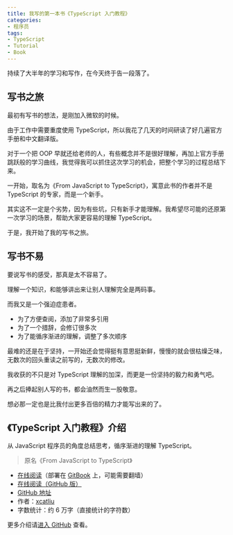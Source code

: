 ```yaml
---
title: 我写的第一本书《TypeScript 入门教程》
categories:
- 程序员
tags:
- TypeScript
- Tutorial
- Book
---
```


持续了大半年的学习和写作，在今天终于告一段落了。

<!-- more -->

## 写书之旅

最初有写书的想法，是刚加入微软的时候。

由于工作中需要重度使用 TypeScript，所以我花了几天的时间研读了好几遍官方手册和中文翻译版。

对于一个把 OOP 早就还给老师的人，有些概念并不是很好理解，再加上官方手册跳跃般的学习曲线，我觉得我可以抓住这次学习的机会，把整个学习的过程总结下来。

一开始，取名为《From JavaScript to TypeScript》，寓意此书的作者并不是 TypeScript 的专家，而是一个新手。

其实这不一定是个劣势，因为有些坑，只有新手才能理解。我希望尽可能的还原第一次学习的场景，帮助大家更容易的理解 TypeScript。

于是，我开始了我的写书之旅。

## 写书不易

要说写书的感受，那真是太不容易了。

理解一个知识，和能够讲出来让别人理解完全是两码事。

而我又是一个强迫症患者。

- 为了方便查阅，添加了非常多引用
- 为了一个措辞，会修订很多次
- 为了能循序渐进的理解，调整了多次顺序

最难的还是在于坚持，一开始还会觉得挺有意思挺新鲜，慢慢的就会很枯燥乏味，无数次的回头重读之前写的，无数次的修改。

我收获的不只是对 TypeScript 理解的加深，而更是一份坚持的毅力和勇气吧。

再之后捧起别人写的书，都会油然而生一股敬意。

想必那一定也是比我付出更多百倍的精力才能写出来的了。

## 《TypeScript 入门教程》介绍

从 JavaScript 程序员的角度总结思考，循序渐进的理解 TypeScript。

> 原名《From JavaScript to TypeScript》

- [在线阅读](https://ts.xcatliu.com/)（部署在 [GitBook](https://www.gitbook.com/book/xcatliu/typescript-tutorial/details) 上，可能需要翻墙）
- [在线阅读（GitHub 版）](https://github.com/xcatliu/typescript-tutorial/blob/master/README.md)
- [GitHub 地址](https://github.com/xcatliu/typescript-tutorial)
- 作者：[xcatliu](https://github.com/xcatliu/)
- 字数统计：约 6 万字（直接统计的字符数）

更多介绍请[进入 GitHub](https://github.com/xcatliu/typescript-tutorial) 查看。
